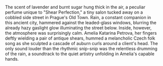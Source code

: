 The scent of lavender and burnt sugar hung thick in the air, a peculiar perfume unique to "Shear Perfection," a tiny salon tucked away on a cobbled side street in Prague's Old Town.  Rain, a constant companion in this ancient city, hammered against the leaded-glass windows, blurring the already hazy gaslight glow illuminating the street below.  Inside, however, the atmosphere was surprisingly calm.  Amelia Katarina Petrova, her fingers deftly wielding a pair of antique shears, hummed a melancholic Czech folk song as she sculpted a cascade of auburn curls around a client's head.  The only sound louder than the rhythmic snip-snip was the relentless drumming of the rain, a soundtrack to the quiet artistry unfolding in Amelia's capable hands.
